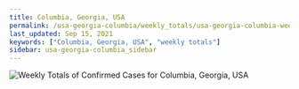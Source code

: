 ```yaml
---
title: Columbia, Georgia, USA
permalink: /usa-georgia-columbia/weekly_totals/usa-georgia-columbia-weekly_totals.html
last_updated: Sep 15, 2021
keywords: ["Columbia, Georgia, USA", "weekly totals"]
sidebar: usa-georgia-columbia_sidebar
---
```


![Weekly Totals of Confirmed Cases for Columbia, Georgia, USA](/covid_tracker/images/graphs/usa-georgia-columbia-weekly_totals_graph.png)
